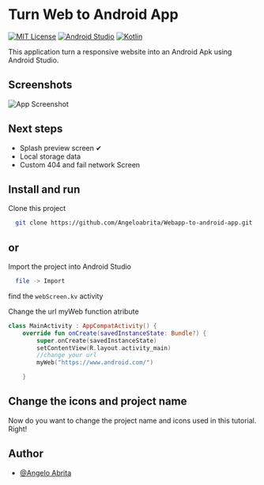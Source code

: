 
# Turn Web to Android App
[![MIT License](https://shields.io/badge/Licence-MIT-green?badge&style=for-the-badge)](https://choosealicense.com/licenses/mit/)
[![Android Studio](https://shields.io/badge/Android--Studio-4.8-blue?badge&logo=androidstudio&style=for-the-badge)](https://opensource.org/licenses/)
[![Kotlin](https://shields.io/badge/Kotlin-4.8-yellow?badge&logo=kotlin&style=for-the-badge)](http://www.gnu.org/licenses/agpl-3.0)


This application turn a responsive website into an Android Apk using Android Studio.




## Screenshots

![App Screenshot](https://giphy.com/gifs/android-developer-studio-0eCDiyyTUZJ4G3aSyt)


## Next steps

- Splash preview screen ✔
- Local storage data
- Custom 404 and fail network Screen



## Install and run

Clone this project

```bash
  git clone https://github.com/Angeloabrita/Webapp-to-android-app.git
```
## or
Import the project into Android Studio


```bash
  file -> Import
```

find the ``` webScreen.kv ``` activity

Change the url myWeb function atribute 

```kotlin
class MainActivity : AppCompatActivity() {
    override fun onCreate(savedInstanceState: Bundle?) {
        super.onCreate(savedInstanceState)
        setContentView(R.layout.activity_main)
        //change your url
        myWeb("https://www.android.com/")

    }
```


## Change the icons and project name

Now do you want to change the project name and icons used in this tutorial. Right!


## Author

- [@Angelo Abrita](https://www.linkedin.com/in/angelo-gabriel-tavares-abrita/)



